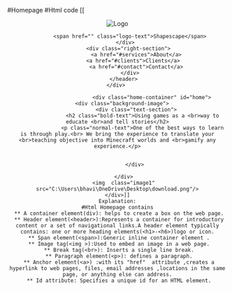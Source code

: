 #Homepage #Html code [[<div class="overall-container"> 
    <div class="container"> 
        <header class="header" id="header"> 
            <div class="logo">
			                <span class="logo-letter"><img src="https://www.google.com/imgres?q=shapescape&imgurl=https%3A%2F%2Fyt3.googleusercontent.com%2FtvC-q3jkiqhFnwYB3mwSnQuhbU8seY-AzxzzKvlXKidKkGxVy3UkukK0BUK2UdbdK-8QxENVdg%3Ds900-c-k-c0x00ffffff-no-rj&imgrefurl=https%3A%2F%2Fwww.youtube.com%2Fc%2FShapescape&docid=Cj3aBrHtOkdakM&tbnid=GbBrl0vGYjha2M&vet=12ahUKEwjihIvy64eFAxUsplYBHZtrApMQM3oECBcQAA..i&w=900&h=900&hcb=2&ved=2ahUKEwjihIvy64eFAxUsplYBHZtrApMQM3oECBcQAA" alt="Logo"></span>

			<span href="" class="logo-text">Shapescape</span>
            </div>   
            <div class="right-section"> 
                <a href="#services">About</a>
                <a href="#clients">Clients</a>  
                <a href="#contact">Contact</a>
            </div>
        </header>
    </div> 
	                     
	                      <div class="home-container" id="home">
        <div class="background-image"> 
                <div class="text-section">
                    <h2 class="bold-text">Using games as a <br>way to educate <br>and tell stories</h2>
                    <p class="normal-text">One of the best ways to learn is through play.<br> We bring the experience to translate your <br>teaching objective into Minecraft worlds and <br>gamify any experience.</p>
					

                </div> 
				
        </div>
		<img  class="image1" src="C:\Users\bhavi\OneDrive\Desktop\download.png"/>
    </div>]]
    Explanation:
    #Html Homepage contains
     ** A container element(div): helps to create a box on the web page.
     ** Header element(<header>):Represents a container for introductory content or a set of navigational links.A header element typically contains: one or more heading elements(<h1>-<h6>)logo or icon.
     ** Span element(<span>):Generic inline container element .
     ** Image tag(<img >):Used to embed an image in a web page.
     ** Break tag(<br>): Inserts a single line break.
     ** Paragraph element(<p>): defines a paragraph.
     ** Anchor element(<a>) :with its "href"  attribute ,creates a hyperlink to web pages, files, email addresses ,locations in the same page, or anything else can address.
     ** Id attribute: Specifies a unique id for an HTML element.
     
     
     